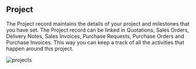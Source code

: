 ## Project

The Project record maintains the details of your project and milestones that
you have set. The Project record can be linked in Quotations, Sales Orders,
Delivery Notes, Sales Invoices, Purchase Requests, Purchase Orders and
Purchase Invoices. This way you can keep a track of all the activities that
happen around this project.

![projects](assets/erpnext_org/images/erpnext/projects.png)

